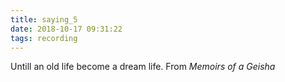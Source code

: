 ```yaml
---
title: saying_5
date: 2018-10-17 09:31:22
tags: recording
---
```

Untill an old life become a dream life. From _Memoirs of a Geisha_

